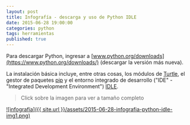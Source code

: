 ```yaml
---
layout: post
title: Infografía - descarga y uso de Python IDLE
date: 2015-06-28 19:00:00
categories: python
tags: herramientas
published: true
---
```


Para descargar Python, ingresar a [www.python.org/downloads](https://www.python.org/downloads/) (descargar la versión más nueva).

La instalación básica incluye, entre otras cosas, los módulos de [Turtle](/python/2015/08/18/tortuga-python-principiantes.html), el gestor de paquetes [pip](https://docs.python.org/3/installing/) y el entorno integrado de desarrollo ("IDE" - "Integrated Development Environment") [IDLE](https://docs.python.org/3/library/idle.html).

> Click sobre la imagen para ver a tamaño completo

[![infografía]({{ site.url }}/assets/2015-06-28-infografia-python-idle-img1.png)](/assets/2015-06-28-infografia-python-idle-img1.png)
